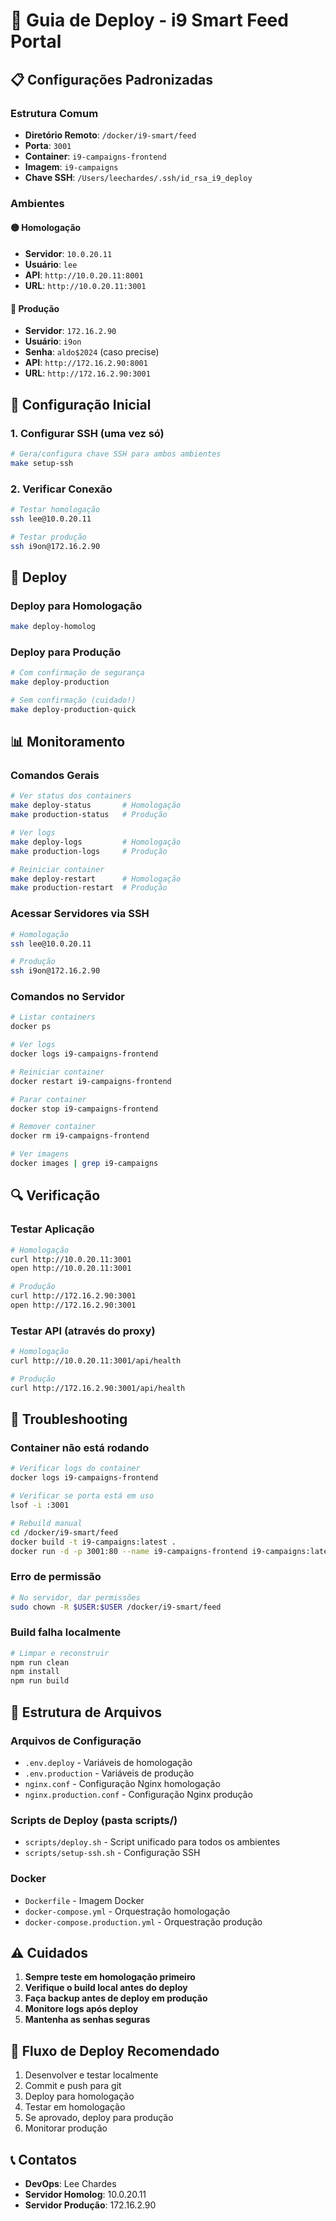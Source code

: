 # 🚀 Guia de Deploy - i9 Smart Feed Portal

## 📋 Configurações Padronizadas

### Estrutura Comum
- **Diretório Remoto**: `/docker/i9-smart/feed`
- **Porta**: `3001`
- **Container**: `i9-campaigns-frontend`
- **Imagem**: `i9-campaigns`
- **Chave SSH**: `/Users/leechardes/.ssh/id_rsa_i9_deploy`

### Ambientes

#### 🟡 Homologação
- **Servidor**: `10.0.20.11`
- **Usuário**: `lee`
- **API**: `http://10.0.20.11:8001`
- **URL**: `http://10.0.20.11:3001`

#### 🔴 Produção
- **Servidor**: `172.16.2.90`
- **Usuário**: `i9on`
- **Senha**: `aldo$2024` (caso precise)
- **API**: `http://172.16.2.90:8001`
- **URL**: `http://172.16.2.90:3001`

## 🔧 Configuração Inicial

### 1. Configurar SSH (uma vez só)
```bash
# Gera/configura chave SSH para ambos ambientes
make setup-ssh
```

### 2. Verificar Conexão
```bash
# Testar homologação
ssh lee@10.0.20.11

# Testar produção
ssh i9on@172.16.2.90
```

## 🚀 Deploy

### Deploy para Homologação
```bash
make deploy-homolog
```

### Deploy para Produção
```bash
# Com confirmação de segurança
make deploy-production

# Sem confirmação (cuidado!)
make deploy-production-quick
```

## 📊 Monitoramento

### Comandos Gerais
```bash
# Ver status dos containers
make deploy-status       # Homologação
make production-status   # Produção

# Ver logs
make deploy-logs         # Homologação
make production-logs     # Produção

# Reiniciar container
make deploy-restart      # Homologação  
make production-restart  # Produção
```

### Acessar Servidores via SSH
```bash
# Homologação
ssh lee@10.0.20.11

# Produção
ssh i9on@172.16.2.90
```

### Comandos no Servidor

```bash
# Listar containers
docker ps

# Ver logs
docker logs i9-campaigns-frontend

# Reiniciar container
docker restart i9-campaigns-frontend

# Parar container
docker stop i9-campaigns-frontend

# Remover container
docker rm i9-campaigns-frontend

# Ver imagens
docker images | grep i9-campaigns
```

## 🔍 Verificação

### Testar Aplicação
```bash
# Homologação
curl http://10.0.20.11:3001
open http://10.0.20.11:3001

# Produção
curl http://172.16.2.90:3001
open http://172.16.2.90:3001
```

### Testar API (através do proxy)
```bash
# Homologação
curl http://10.0.20.11:3001/api/health

# Produção
curl http://172.16.2.90:3001/api/health
```

## 🐛 Troubleshooting

### Container não está rodando
```bash
# Verificar logs do container
docker logs i9-campaigns-frontend

# Verificar se porta está em uso
lsof -i :3001

# Rebuild manual
cd /docker/i9-smart/feed
docker build -t i9-campaigns:latest .
docker run -d -p 3001:80 --name i9-campaigns-frontend i9-campaigns:latest
```

### Erro de permissão
```bash
# No servidor, dar permissões
sudo chown -R $USER:$USER /docker/i9-smart/feed
```

### Build falha localmente
```bash
# Limpar e reconstruir
npm run clean
npm install
npm run build
```

## 📁 Estrutura de Arquivos

### Arquivos de Configuração
- `.env.deploy` - Variáveis de homologação
- `.env.production` - Variáveis de produção
- `nginx.conf` - Configuração Nginx homologação
- `nginx.production.conf` - Configuração Nginx produção

### Scripts de Deploy (pasta scripts/)
- `scripts/deploy.sh` - Script unificado para todos os ambientes
- `scripts/setup-ssh.sh` - Configuração SSH

### Docker
- `Dockerfile` - Imagem Docker
- `docker-compose.yml` - Orquestração homologação
- `docker-compose.production.yml` - Orquestração produção

## ⚠️ Cuidados

1. **Sempre teste em homologação primeiro**
2. **Verifique o build local antes do deploy**
3. **Faça backup antes de deploy em produção**
4. **Monitore logs após deploy**
5. **Mantenha as senhas seguras**

## 🔄 Fluxo de Deploy Recomendado

1. Desenvolver e testar localmente
2. Commit e push para git
3. Deploy para homologação
4. Testar em homologação
5. Se aprovado, deploy para produção
6. Monitorar produção

## 📞 Contatos

- **DevOps**: Lee Chardes
- **Servidor Homolog**: 10.0.20.11
- **Servidor Produção**: 172.16.2.90